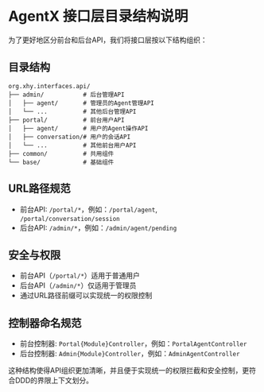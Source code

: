 # AgentX 接口层目录结构说明

为了更好地区分前台和后台API，我们将接口层按以下结构组织：

## 目录结构

```
org.xhy.interfaces.api/
├── admin/           # 后台管理API
│   ├── agent/       # 管理员的Agent管理API
│   └── ...          # 其他后台管理API
├── portal/          # 前台用户API
│   ├── agent/       # 用户的Agent操作API
│   ├── conversation/# 用户的会话API
│   └── ...          # 其他前台用户API
├── common/          # 共用组件
└── base/            # 基础组件
```

## URL路径规范

- 前台API: `/portal/*`，例如：`/portal/agent`, `/portal/conversation/session`
- 后台API: `/admin/*`，例如：`/admin/agent/pending`

## 安全与权限

- 前台API（`/portal/*`）适用于普通用户
- 后台API（`/admin/*`）仅适用于管理员
- 通过URL路径前缀可以实现统一的权限控制

## 控制器命名规范

- 前台控制器: `Portal{Module}Controller`，例如：`PortalAgentController`
- 后台控制器: `Admin{Module}Controller`，例如：`AdminAgentController`

这种结构使得API组织更加清晰，并且便于实现统一的权限拦截和安全控制，更符合DDD的界限上下文划分。 